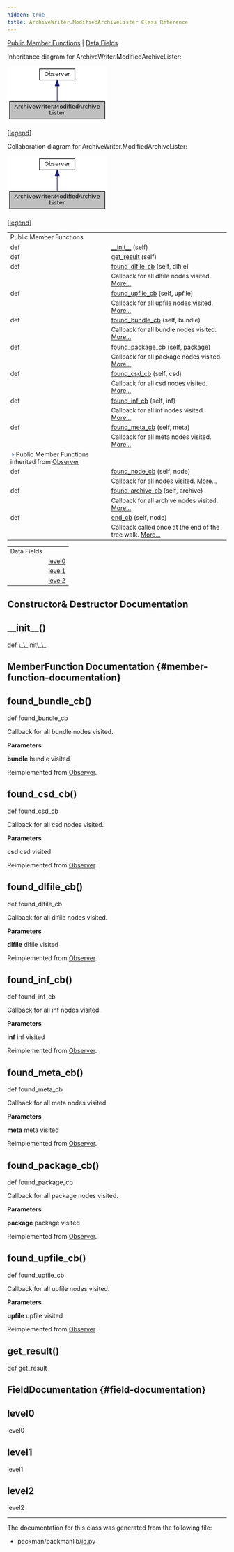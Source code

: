 ```yaml
---
hidden: true
title: ArchiveWriter.ModifiedArchiveLister Class Reference
---
```


[Public Member Functions](#pub-methods) \| [Data Fields](#pub-attribs)

Inheritance diagram for ArchiveWriter.ModifiedArchiveLister:

![Inheritance graph](classpackmanlib_1_1io_1_1_archive_writer_1_1_modified_archive_lister__inherit__graph.png)

\[<a href="graph_legend.md">legend</a>\]

Collaboration diagram for ArchiveWriter.ModifiedArchiveLister:

![Collaboration graph](classpackmanlib_1_1io_1_1_archive_writer_1_1_modified_archive_lister__coll__graph.png)

\[<a href="graph_legend.md">legend</a>\]

|  |  |
|----|----|
| Public Member Functions |  |
| def  | [\_\_init\_\_](#ae64f0875afe3067b97ba370b354b9213) (self) |
| def  | [get_result](#ad58623e6201bdcbab5abb2dd0536c5a5) (self) |
| def  | [found_dlfile_cb](#a4658c97464b5e6183818fca2569e7a8e) (self, dlfile) |
|   | Callback for all dlfile nodes visited. [More\...](#a4658c97464b5e6183818fca2569e7a8e)<br/> |
| def  | [found_upfile_cb](#ab7683a66151046935d5fc429c51fd083) (self, upfile) |
|   | Callback for all upfile nodes visited. [More\...](#ab7683a66151046935d5fc429c51fd083)<br/> |
| def  | [found_bundle_cb](#ab0c64a83f57aafaaf2b5e9f5ff6c9b28) (self, bundle) |
|   | Callback for all bundle nodes visited. [More\...](#ab0c64a83f57aafaaf2b5e9f5ff6c9b28)<br/> |
| def  | [found_package_cb](#a2e71416030fe50ca62bff56697cd4ee3) (self, package) |
|   | Callback for all package nodes visited. [More\...](#a2e71416030fe50ca62bff56697cd4ee3)<br/> |
| def  | [found_csd_cb](#ad324df3784468c2b8876d1096027bfc4) (self, csd) |
|   | Callback for all csd nodes visited. [More\...](#ad324df3784468c2b8876d1096027bfc4)<br/> |
| def  | [found_inf_cb](#a8af64daa34d66290c5e9b88a138abd34) (self, inf) |
|   | Callback for all inf nodes visited. [More\...](#a8af64daa34d66290c5e9b88a138abd34)<br/> |
| def  | [found_meta_cb](#abda2863e87d519845652d3c3f628fe3b) (self, meta) |
|   | Callback for all meta nodes visited. [More\...](#abda2863e87d519845652d3c3f628fe3b)<br/> |
| ![-](closed.png) Public Member Functions inherited from <a href="classpackmanlib_1_1treewalk_1_1_observer.md">Observer</a> |  |
| def  | <a href="classpackmanlib_1_1treewalk_1_1_observer.md#a105daf7d38d3518013ba998c7ced4966">found_node_cb</a> (self, node) |
|   | Callback for all nodes visited. <a href="classpackmanlib_1_1treewalk_1_1_observer.md#a105daf7d38d3518013ba998c7ced4966">More...</a><br/> |
| def  | <a href="classpackmanlib_1_1treewalk_1_1_observer.md#a4339f9ca68bfdbd28e44f729dc96986e">found_archive_cb</a> (self, archive) |
|   | Callback for all archive nodes visited. <a href="classpackmanlib_1_1treewalk_1_1_observer.md#a4339f9ca68bfdbd28e44f729dc96986e">More...</a><br/> |
| def  | <a href="classpackmanlib_1_1treewalk_1_1_observer.md#a5feaf5a94cffa0c0d626f4ba4573c9b7">end_cb</a> (self, node) |
|   | Callback called once at the end of the tree walk. <a href="classpackmanlib_1_1treewalk_1_1_observer.md#a5feaf5a94cffa0c0d626f4ba4573c9b7">More...</a><br/> |

|             |                                              |
|-------------|----------------------------------------------|
| Data Fields |                                              |
|             | [level0](#a20e65575e9ad90a51ba246aa3f79156c) |
|             | [level1](#aac80cb3d7ae72728550539fc8ba688cf) |
|             | [level2](#a86a12c7f54a0862cbb39e10282fb92ce) |

## Constructor& Destructor Documentation

## \_\_init\_\_() <a href="#ae64f0875afe3067b97ba370b354b9213" id="ae64f0875afe3067b97ba370b354b9213"></a>

<p>def \_\_init\_\_</p>

## MemberFunction Documentation {#member-function-documentation}

## found_bundle_cb() <a href="#ab0c64a83f57aafaaf2b5e9f5ff6c9b28" id="ab0c64a83f57aafaaf2b5e9f5ff6c9b28"></a>

<p>def found_bundle_cb</p>

Callback for all bundle nodes visited.

**Parameters**

**bundle** bundle visited

Reimplemented from <a href="classpackmanlib_1_1treewalk_1_1_observer.md#ab0c64a83f57aafaaf2b5e9f5ff6c9b28">Observer</a>.

## found_csd_cb() <a href="#ad324df3784468c2b8876d1096027bfc4" id="ad324df3784468c2b8876d1096027bfc4"></a>

<p>def found_csd_cb</p>

Callback for all csd nodes visited.

**Parameters**

**csd** csd visited

Reimplemented from <a href="classpackmanlib_1_1treewalk_1_1_observer.md#ad324df3784468c2b8876d1096027bfc4">Observer</a>.

## found_dlfile_cb() <a href="#a4658c97464b5e6183818fca2569e7a8e" id="a4658c97464b5e6183818fca2569e7a8e"></a>

<p>def found_dlfile_cb</p>

Callback for all dlfile nodes visited.

**Parameters**

**dlfile** dlfile visited

Reimplemented from <a href="classpackmanlib_1_1treewalk_1_1_observer.md#a4658c97464b5e6183818fca2569e7a8e">Observer</a>.

## found_inf_cb() <a href="#a8af64daa34d66290c5e9b88a138abd34" id="a8af64daa34d66290c5e9b88a138abd34"></a>

<p>def found_inf_cb</p>

Callback for all inf nodes visited.

**Parameters**

**inf** inf visited

Reimplemented from <a href="classpackmanlib_1_1treewalk_1_1_observer.md#a8af64daa34d66290c5e9b88a138abd34">Observer</a>.

## found_meta_cb() <a href="#abda2863e87d519845652d3c3f628fe3b" id="abda2863e87d519845652d3c3f628fe3b"></a>

<p>def found_meta_cb</p>

Callback for all meta nodes visited.

**Parameters**

**meta** meta visited

Reimplemented from <a href="classpackmanlib_1_1treewalk_1_1_observer.md#abda2863e87d519845652d3c3f628fe3b">Observer</a>.

## found_package_cb() <a href="#a2e71416030fe50ca62bff56697cd4ee3" id="a2e71416030fe50ca62bff56697cd4ee3"></a>

<p>def found_package_cb</p>

Callback for all package nodes visited.

**Parameters**

**package** package visited

Reimplemented from <a href="classpackmanlib_1_1treewalk_1_1_observer.md#a2e71416030fe50ca62bff56697cd4ee3">Observer</a>.

## found_upfile_cb() <a href="#ab7683a66151046935d5fc429c51fd083" id="ab7683a66151046935d5fc429c51fd083"></a>

<p>def found_upfile_cb</p>

Callback for all upfile nodes visited.

**Parameters**

**upfile** upfile visited

Reimplemented from <a href="classpackmanlib_1_1treewalk_1_1_observer.md#ab7683a66151046935d5fc429c51fd083">Observer</a>.

## get_result() <a href="#ad58623e6201bdcbab5abb2dd0536c5a5" id="ad58623e6201bdcbab5abb2dd0536c5a5"></a>

<p>def get_result</p>

## FieldDocumentation {#field-documentation}

## level0 <a href="#a20e65575e9ad90a51ba246aa3f79156c" id="a20e65575e9ad90a51ba246aa3f79156c"></a>

<p>level0</p>

## level1 <a href="#aac80cb3d7ae72728550539fc8ba688cf" id="aac80cb3d7ae72728550539fc8ba688cf"></a>

<p>level1</p>

## level2 <a href="#a86a12c7f54a0862cbb39e10282fb92ce" id="a86a12c7f54a0862cbb39e10282fb92ce"></a>

<p>level2</p>

------------------------------------------------------------------------

The documentation for this class was generated from the following file:

- packman/packmanlib/<a href="io_8py.md">io.py</a>

